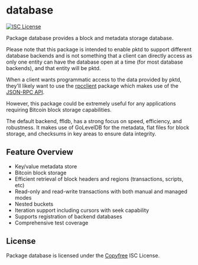# database

[![ISC License](http://img.shields.io/badge/license-ISC-blue.svg)](http://Copyfree.org)

Package database provides a block and metadata storage database.

Please note that this package is intended to enable pktd to support different
database backends and is not something that a client can directly access as only
one entity can have the database open at a time (for most database backends),
and that entity will be pktd.

When a client wants programmatic access to the data provided by pktd, they'll
likely want to use the
[rpcclient](https://github.com/pkt-cash/pktd/tree/master/rpcclient) package
which makes use of the
[JSON-RPC API](https://github.com/pkt-cash/pktd/tree/master/docs/json_rpc_api.md).

However, this package could be extremely useful for any applications requiring
Bitcoin block storage capabilities.

The default backend, ffldb, has a strong focus on speed, efficiency, and
robustness. It makes use of GoLevelDB for the metadata, flat files for block
storage, and checksums in key areas to ensure data integrity.

## Feature Overview

- Key/value metadata store
- Bitcoin block storage
- Efficient retrieval of block headers and regions (transactions, scripts, etc)
- Read-only and read-write transactions with both manual and managed modes
- Nested buckets
- Iteration support including cursors with seek capability
- Supports registration of backend databases
- Comprehensive test coverage

## License

Package database is licensed under the [Copyfree](http://Copyfree.org) ISC
License.

